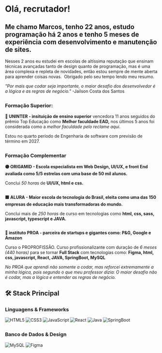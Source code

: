 # Olá, recrutador!

## Me chamo Marcos, tenho 22 anos, estudo programação há 2 anos e tenho 5 meses de experiência com desenvolvimento e manutenção de sites.

Nesses 2 anos eu estudei em escolas de altíssima reputação que ensinam técnicas avançadas tanto de design quanto de programação, mas é uma área complexa e repleta de novidades, então estou sempre de mente aberta para aprender coisas novas.  Obrigado pelo seu tempo lendo meu resumo.

*"Por mais que codar seja importante, o maior desafio dos desenvolvedor é a lógica e as regras de negócio."*
\-Jailson Costa dos Santos

## 



### Formação Superior: 

**🔷 UNINTER - insituição de ensino superior**  vencedora 11 anos seguidos do prêmio Top Educação como **Melhor faculdade EAD,** nos últimos 5 anos foi considerada como a *melhor faculdade pelo reclame aqui*.

Estou no quarto período de Engenharia de software com previsão de término em 2027.

## 



### Formação Complementar








**🟣 ORIGAMID - Escola especialista em Web Design, UI/UX, e front End avaliada como 5/5 estrelas com uma base de 50 mil alunos.**

Conclui *50 horas* de **UI/UX, html e css.**

## 


**🟦 ALURA -  Maior escola de tecnologia do Brasil, eleita como uma das 150 empresas de educação mais transformadoras do mundo.** 

Conclui mais de *250 horas* de curso em tecnologias como **html, css, sass, javascript, typescript e JAVA.**

## 

**🔵 instituto PROA - parceira de startups e gigantes como: P&G, Google e Amazon**  

Curso o PROPROFISSÂO. Curso profissionalizante com duração de *6 meses (440 horas)* para se tornar **Full Stack** com tecnologias como: **Figma, html, css, javascript, React, JAVA, SpringBoot, MySQL**

*No PROA que aprendi não somente a codar, mas reforcei extremamente a minha lógica, pois segundo o que meu professor dizia: O maior desafio não é codar, mas a lógica e entender as regras de negócio.*

## 


## 🛠 Stack Principal  

### Linguagens & Frameworks 
![HTML5](https://img.shields.io/badge/HTML5-E34F26?style=for-the-badge&logo=html5&logoColor=white)  ![CSS3](https://img.shields.io/badge/CSS3-1572B6?style=for-the-badge&logo=css3&logoColor=white)  ![JavaScript](https://img.shields.io/badge/JavaScript-F7DF1E?style=for-the-badge&logo=javascript&logoColor=black) ![React](https://img.shields.io/badge/React-61DAFB?style=for-the-badge&logo=react&logoColor=black)  ![Java](https://img.shields.io/badge/Java-ED8B00?style=for-the-badge&logo=openjdk&logoColor=white)  ![SpringBoot](https://img.shields.io/badge/Spring_Boot-6DB33F?style=for-the-badge&logo=spring-boot&logoColor=white)  

## 

### Banco de Dados & Design  
![MySQL](https://img.shields.io/badge/MySQL-4479A1?style=for-the-badge&logo=mysql&logoColor=white)  ![Figma](https://img.shields.io/badge/Figma-F24E1E?style=for-the-badge&logo=figma&logoColor=white)   



